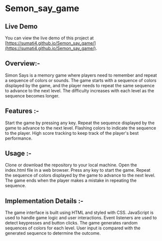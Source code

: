 # Semon_say_game

## Live Demo

You can view the live demo of this project at [https://sumati4.github.io/Semon_say_game/](https://sumati4.github.io/Semon_say_game/).


## Overview:-
Simon Says is a memory game where players need to remember and repeat a sequence of colors or sounds. The game starts with a sequence of colors displayed by the game, and the player needs to repeat the same sequence to advance to the next level. The difficulty increases with each level as the sequence becomes longer.

## Features :-
Start the game by pressing any key.
Repeat the sequence displayed by the game to advance to the next level.
Flashing colors to indicate the sequence to the player.
High score tracking to keep track of the player's best performance.

## Usage :-
Clone or download the repository to your local machine.
Open the index.html file in a web browser.
Press any key to start the game.
Repeat the sequence of colors displayed by the game to advance to the next level.
The game ends when the player makes a mistake in repeating the sequence.

## Implementation Details :-
The game interface is built using HTML and styled with CSS.
JavaScript is used to handle game logic and user interactions.
Event listeners are used to detect keypresses and button clicks.
The game generates random sequences of colors for each level.
User input is compared with the generated sequence to determine the outcome.

